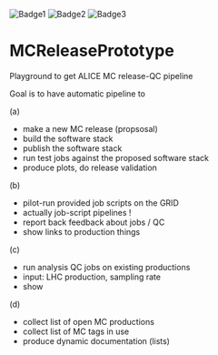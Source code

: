 ![Badge1](https://img.shields.io/endpoint?url=https://raw.githubusercontent.com/sawenzel/MCReleasePrototype/O2sim/badge_27506.json)
![Badge2](https://img.shields.io/endpoint?url=https://raw.githubusercontent.com/sawenzel/MCReleasePrototype/O2sim/badge_27506.json)
![Badge3](https://img.shields.io/endpoint?url=https://raw.githubusercontent.com/sawenzel/MCReleasePrototype/O2sim/badge_27506.json)

# MCReleasePrototype
Playground to get ALICE MC release-QC pipeline

Goal is to have automatic pipeline to

(a)
- make a new MC release (propsosal)
- build the software stack
- publish the software stack
- run test jobs against the proposed software stack
- produce plots, do release validation

(b)
- pilot-run provided job scripts on the GRID
- actually job-script pipelines !
- report back feedback about jobs / QC
- show links to production things

(c) 
- run analysis QC jobs on existing productions
- input: LHC production, sampling rate
- show

(d)
- collect list of open MC productions
- collect list of MC tags in use
- produce dynamic documentation (lists)
